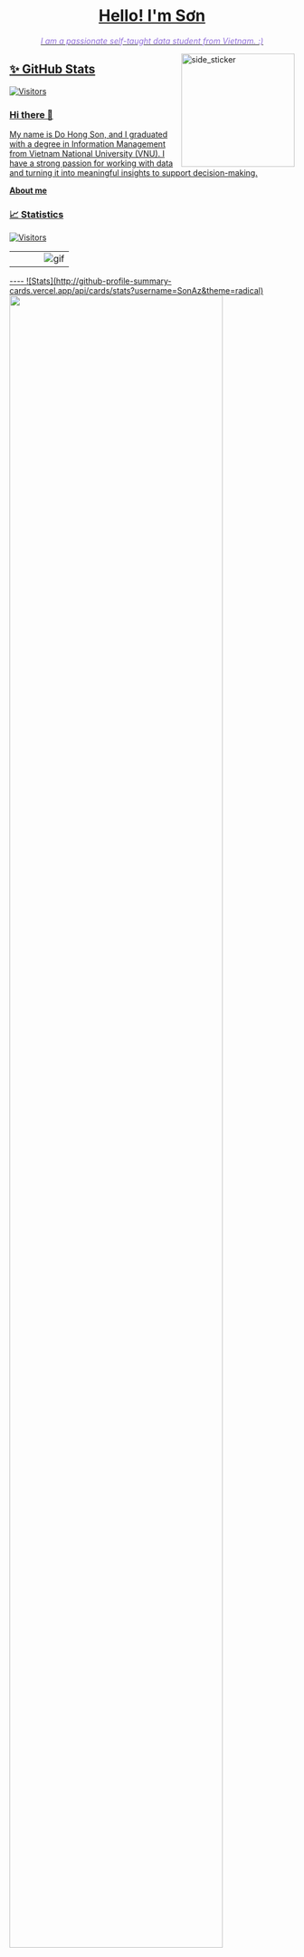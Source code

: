 
<!--
**SonAz/SonAz** is a ✨ _special_ ✨ repository because its `README.md` (this file) appears on your GitHub profile.

Here are some ideas to get you started:

- 🔭 I’m currently working on ...
- 🌱 I’m currently learning ...
- 👯 I’m looking to collaborate on ...
- 🤔 I’m looking for help with ...
- 💬 Ask me about ...
- 📫 How to reach me: ...
- 😄 Pronouns: ...
- ⚡ Fun fact: ...
-->
<!-- Place this in your README.md -->

<h1 align="center" style="color:#ff69b4;"><a href="https://www.linkedin.com/in/sonaz2804">Hello! I'm Sơn</h1>
<p align="center"><i style="color:#9370DB;"> I am a passionate self-taught data student from Vietnam. :)</i></p>
<img align="right" width=200px height=200px alt="side_sticker" src="https://media.giphy.com/media/TEnXkcsHrP4YedChhA/giphy.gif" />

## ✨ GitHub Stats   

![Visitors](https://api.visitorbadge.io/api/daily?path=https%3A%2F%2Fgithub.com%2FCodexploreRepo&label=VISITORS&labelColor=%232ccce4&countColor=%23697689&style=flat)
### Hi there 👋 
My name is Do Hong Son, and I graduated with a degree in Information Management from Vietnam National University (VNU). I have a strong passion for working with data and turning it into meaningful insights to support decision-making.

**About me**
### 📈 Statistics

![Visitors](https://api.visitorbadge.io/api/daily?path=https%3A%2F%2Fgithub.com%2FCodexploreRepo&label=VISITORS&labelColor=%232ccce4&countColor=%23697689&style=flat)

<table>
<tr>
  <td width="52%"><img alt="gif" align="right" src=".assets/coding.gif"/></td>
</tr>
<table>
----
![Stats](http://github-profile-summary-cards.vercel.app/api/cards/stats?username=SonAz&theme=radical)

<img src="http://github-profile-summary-cards.vercel.app/api/cards/profile-details?username=SonAz&theme=onedark" width="86.5%"/>

### 📚 Research Areas
** AI and Security** 
| **AI**                 | **Machine Learning**  | **Deep Learning**   |
|------------------------|-----------------------|---------------------|
| **Data Analyst**      | **Data Engineering**  | **Data Science**    |

## Badges & Tools Overview

### 🎖️ Badges
[![](https://github-profile-trophy.vercel.app/?username=SonAz&theme=graywhite&column=3&margin-w=10)](https://github.com/ryo-ma/github-profile-trophy)

### 🛠️ Favorite Tools & Technologies

- **Languages**: 
![HTML](https://img.shields.io/badge/-HTML-E34F26?style=flat-square&logo=html5&logoColor=white)
![CSS](https://img.shields.io/badge/-CSS-1572B6?style=flat-square&logo=css3&logoColor=white)
![JavaScript](https://img.shields.io/badge/-JavaScript-F7DF1E?style=flat-square&logo=javascript&logoColor=black)
![Python](https://img.shields.io/badge/-Python-3776AB?style=flat-square&logo=python&logoColor=white)
[![R](https://img.shields.io/badge/R-%23276DC3.svg?logo=r&logoColor=white)](#)
[![Scala](https://img.shields.io/badge/Scala-%23DC322F.svg?logo=scala&logoColor=white)](#)
![C++](https://img.shields.io/badge/-C++-00599C?style=flat-square&logo=cplusplus&logoColor=white)

- **Data Science**: 
[![NumPy](https://img.shields.io/badge/NumPy-4DABCF?logo=numpy&logoColor=fff)](#)
[![Pandas](https://img.shields.io/badge/Pandas-150458?logo=pandas&logoColor=fff)](#)
[![Apache Spark](https://img.shields.io/badge/Apache%20Spark-E25A1C?logo=apachespark&logoColor=fff)](#)
[![ETL](https://custom-icon-badges.demolab.com/badge/ETL-9370DB?logo=etl-logo&logoColor=fff)](#)
![Scikit-Learn](https://img.shields.io/badge/-Scikit%20Learn-F7931E?style=flat-square&logo=scikit-learn&logoColor=white)
[![Matplotlib](https://custom-icon-badges.demolab.com/badge/Matplotlib-71D291?logo=matplotlib&logoColor=fff)](#)

- **Databases**: 
[![Postgres](https://img.shields.io/badge/Postgres-%23316192.svg?logo=postgresql&logoColor=white)](#)
![MySQL](https://img.shields.io/badge/-MySQL-4479A1?style=flat-square&logo=mysql&logoColor=white)
![MongoDB](https://img.shields.io/badge/-MongoDB-47A248?style=flat-square&logo=mongodb&logoColor=white)

- **Cloud System**
[![Google Cloud](https://img.shields.io/badge/Google%20Cloud-%234285F4.svg?logo=google-cloud&logoColor=white)](#)
[![AWS](https://custom-icon-badges.demolab.com/badge/AWS-%23FF9900.svg?logo=aws&logoColor=white)](#)
[![Heroku](https://img.shields.io/badge/Heroku-430098?logo=heroku&logoColor=fffe)](#)
[![Oracle Cloud](https://custom-icon-badges.demolab.com/badge/Oracle%20Cloud-F80000?logo=oracle&logoColor=white)](#)

- **Other Tools**: 
![Git](https://img.shields.io/badge/-Git-F05032?style=flat-square&logo=git&logoColor=white)
[![Power BI](https://custom-icon-badges.demolab.com/badge/Power%20BI-F1C912?logo=power-bi&logoColor=fff)](#)
[![Tableau](https://custom-icon-badges.demolab.com/badge/Tableau-0176D3?logo=tableau&logoColor=fff)](#)

---

[![Top Langs](https://github-readme-stats.vercel.app/api/top-langs/?username=SonAz&layout=donut)](https://github.com/SonAz/github-readme-stats)
